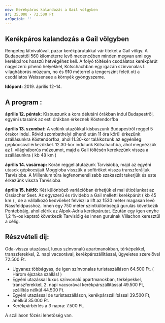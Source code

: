 ```yaml
---
nev: Kerékpáros kalandozás a Gail völgyben
ar: 35.000 - 72.500 Ft
arOpciok: ''
---
```

## Kerékpáros kalandozás a Gail völgyben

Rengeteg látnivalóval, pazar kerékpárutakkal vár titeket a Gail völgy. A Budapesttől 560 kilométerre levő medencében minden megvan ami egy kerékpáros hosszú hétvégéhez kell. A folyó töltésén csodálatos kerékpárút nagyszerű pihenő helyekkel, Kötschachban egy igazán színvonalas I. világháborús múzeum, no és 910 méterrel a tengerszint felett ott a csodálatos Weissensee a környék gyöngyszeme.

**Időpont:** 2019. április 12–14.


## A program :

**április 12. péntek:** Kisbuszunk a kora délutáni órákban indul Budapestről, egyéni utasaink az esti órákban érkeznek Köstendorfba

**április 13. szombat:** A velünk utazókkal kisbuszunk Budapestről reggel 5 órakor indul. Rövid szombathelyi pihenő után 11 óra körül érkezünk szállásunkra Köstendorfba, ahol 11.30-kor találkozunk az egyénileg gépkocsival érkezőkkel. 12.30-kor indulunk Kötschachba, ahol megnézzük az I. világháborús múzeumot, majd a Gail töltésén kerekezünk vissza a szállásunkra ( kb 48 km )

**április 14. vasárnap:** Korán reggel átutazunk Tarvisioba, majd az egyéni utasok gépkocsijait Moggioba visszük a sofőröket vissza transzferáljuk Tarvisioba. A Millenium túra legfenomenálisabb szakaszát tekerjük és este érkezünk vissza Tarvisioba.

**április 15. hétfő:** Két különböző variációban érhetjük el mai úticélunkat az Ossiacher Seet. Az egyszerű és rövidebb a Gail melletti kerékpárút ( kb 45 km ) , de a vállalkozó kedvűeket felviszi a lift az 1530 méter magasan levő Nassfeldpasshoz. Innen egy 750 méter szintkülönbségű gurulás következik Pontebbáig, ahol elérik az Alpok-Adria kerékpárutat. Ezután egy igen enyhe 1,2 %-os kaptató következik Tarvisióig és innen gurulnak Villachon keresztül a célig.

## Részvételi díj:

Oda-vissza utazással, luxus színvonalú apartmanokban, térképekkel, transzferekkel, 2. napi vacsorával, kerékpárszállítással, ügyeletes szerelővel 72.500 Ft.
* Ugyanez többágyas, de igen színvonalas turistaszálláson 64.500 Ft. ( Három éjszaka szállás! )
* Egyéni utazással luxus színvonalú apartmanokban, térképekkel, transzferekkel, 2. napi vacsorával kerékpárszállítással 49.500 Ft, szállítás nélkül 44.500 Ft.
* Egyéni utazással de turistaszálláson, kerékpárszállítással 39.500 Ft, anélkül 35.000 Ft.
* Kerékpárbérlés a 3 napra: 7.500 Ft.

A szálláson főzési lehetőség van.

